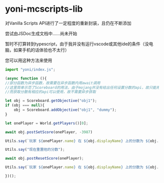 # yoni-mcscripts-lib

对Vanilla Scripts API进行了一定程度的重新封装，且仍在不断添加

尝试由JSDoc生成文档中……尚未开始

暂时不打算转到typescript，由于我并没有运行vscode或其他ide的条件（没电脑，如果手机的话体验也不太行）

您可以用这种方法来使用
```js
import "yoni/index.js";

(async function (){
//部分函数为异步函数，故需要在异步函数内用await调用
//这里简单示范了Scoreboard的用法，由于mojang并没有给出任何设置分数的api，故只能用命令完成分数的设置。
//而获取分数有相应的api可以使用，故不需要异步获取

let obj = Scoreboard.getObjective("obj1");
if (obj === null){
    obj = Scoreboard.addObjective("obj1", "dummy");
}

let onePlayer = World.getPlayers()[0];

await obj.postSetScore(onePlayer, -3987)

Utils.say(`玩家 ${onePlayer.name} 在 ${obj.displayName} 上的分数为 ${obj.getScore(onePlayer)}`); //分数为 -3987

Utils.say("现在重置他的分数");

await obj.postResetScore(onePlayer);

Utils.say(`玩家 ${onePlayer.name} 在 ${obj.displayName} 上的分数为 ${obj.getScore(onePlayer)}`); //分数为 undefined

})();